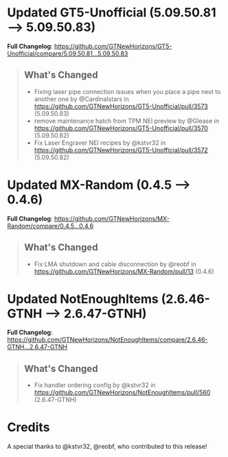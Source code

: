 # Updated GT5-Unofficial (5.09.50.81 -->  5.09.50.83)
**Full Changelog**: https://github.com/GTNewHorizons/GT5-Unofficial/compare/5.09.50.81...5.09.50.83
>## What's Changed
> * Fixing laser pipe connection issues when you place a pipe next to another one by @Cardinalstars in https://github.com/GTNewHorizons/GT5-Unofficial/pull/3573 (5.09.50.83)
> * remove maintenance hatch from TPM NEI preview by @Glease in https://github.com/GTNewHorizons/GT5-Unofficial/pull/3570 (5.09.50.82)
> * Fix Laser Engraver NEI recipes by @kstvr32 in https://github.com/GTNewHorizons/GT5-Unofficial/pull/3572 (5.09.50.82)
>

# Updated MX-Random (0.4.5 -->  0.4.6)
**Full Changelog**: https://github.com/GTNewHorizons/MX-Random/compare/0.4.5...0.4.6
>## What's Changed
> * Fix LMA shutdown and cable disconnection by @reobf in https://github.com/GTNewHorizons/MX-Random/pull/13 (0.4.6)
>

# Updated NotEnoughItems (2.6.46-GTNH -->  2.6.47-GTNH)
**Full Changelog**: https://github.com/GTNewHorizons/NotEnoughItems/compare/2.6.46-GTNH...2.6.47-GTNH
>## What's Changed
> * Fix handler ordering config by @kstvr32 in https://github.com/GTNewHorizons/NotEnoughItems/pull/560 (2.6.47-GTNH)
>

# Credits
A special thanks to @kstvr32, @reobf, who contributed to this release!